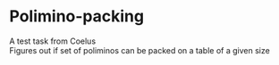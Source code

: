 # Polimino-packing
A test task from Coelus  
Figures out if set of poliminos can be packed on a table of a given size
